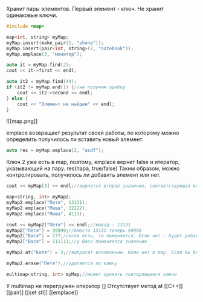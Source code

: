 Хранит пары элементов. Первый элемент - ключ. Не хранит одинаковые ключи.

```c++
#include <map>

map<int, string> myMap;
myMap.insert(make_pair(1, "phone"));
myMap.insert(pair<int, string>(2, "notebook"));
myMap.emplace(3, "монитор");

auto it = myMap.find(2);
cout << it->first << endl;

auto it2 = myMap.find(44);
if (it2 != myMap.end()) {//не получим ошибку
	cout << it2->second << endl;
} else {
	cout << "Элемент не найден" << endl;
}
```

![[map.png]]

emplace возвращает результат своей работы, по которому можно определить получилось ли вставить новый элемент.
```c++
auto res = myMap.emplace(2, "asdf");
```
Ключ 2 уже есть в map, поэтому, emplace вернет false и итератор, указывающий на пару. 
res(пара, true/false)
Таким образом, можно контролировать, получилось ли добавить элемент или нет.

```cpp
cout << myMap[3] << endl;//вернется второе значение, соответствующая ключу 3. В данном случае, монитор
```


```cpp
map<string, int> myMap2;
myMap2.emplace("Петя", 13131);
myMap2.emplace("Маша", 22222);
myMap2.emplace("Миша", 4111);

cout << myMap2["Петя"] << endl;//вывод - 13131
myMap2["Петя"] = 99999;//вместо 13131 теперь 99999
myMap2["Вася"] = 777;//если есть, то поменяется. Если нет - будет добавлен
myMap2["Вася"] = 111111;//у Васи поменяется значение

myMap2.at("Коля") = 3;//выбросит исключение. Коли нет в map. Если бы был, то значение бы поменялось

myMap2.erase("Петя");//удаляется по ключу

```



```c++
multimap<string, int> myMap;//может хранить повторяющиеся ключи
```
У multimap не перегружен оператор []
Отсутствует метод at
[[C++]] [[pair]] [[set stl]] [[emplace]] 
